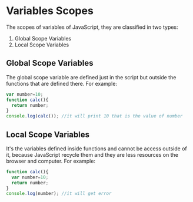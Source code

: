 # Variables Scopes
The scopes of variables of JavaScript, they are classified in two types:
1. Global Scope Variables
2. Local Scope Variables

## Global Scope Variables
The global scope variable are defined just in the script but outside the functions
that are defined there. For example:
```JavaScript
var number=10;
function calc(){
  return number;
}
console.log(calc()); //it will print 10 that is the value of number
```

## Local Scope Variables
It's the variables defined inside functions and cannot be access outside of it, because
JavaScript recycle them and they are less resources on the browser and computer.
For example:
```JavaScript
function calc(){
  var number=10;
  return number;
}
console.log(number); //it will get error
```
